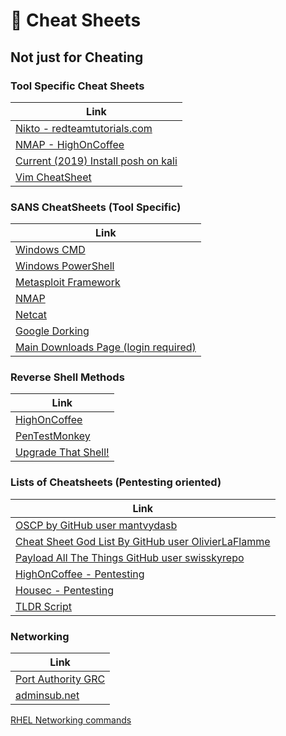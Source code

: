 # :page_with_curl: Cheat Sheets

## Not just for Cheating

### Tool Specific Cheat Sheets

Link |
-|
[Nikto - redteamtutorials.com](https://redteamtutorials.com/2018/10/24/nikto-cheatsheet/)|
[NMAP - HighOnCoffee](https://highon.coffee/blog/nmap-cheat-sheet/)|
[Current (2019) Install posh on kali](https://docs.microsoft.com/en-us/powershell/scripting/install/installing-powershell-core-on-linux?view=powershell-6)|
[Vim CheatSheet](https://raw.githubusercontent.com/librarysteve/infosec_everything/master/lists/images/vim_cheatsheet.png) |

### SANS CheatSheets (Tool Specific)

Link |
-|
[Windows CMD](https://www.sans.org/security-resources/sec560/windows_command_line_sheet_v1.pdf)|
[Windows PowerShell](https://blogs.sans.org/pen-testing/files/2016/05/PowerShellCheatSheet_v41.pdf)|
[Metasploit Framework](https://www.sans.org/security-resources/sec560/misc_tools_sheet_v1.pdf)|
[NMAP](https://blogs.sans.org/pen-testing/files/2013/10/NmapCheatSheetv1.1.pdf)|
[Netcat](https://www.sans.org/security-resources/sec560/netcat_cheat_sheet_v1.pdf)|
[Google Dorking](https://www.sans.org/security-resources/GoogleCheatSheet.pdf)|
[Main Downloads Page (login required)](https://pen-testing.sans.org/resources/downloads)|

### Reverse Shell Methods

Link|
-|
[HighOnCoffee](https://highon.coffee/blog/reverse-shell-cheat-sheet/)|
[PenTestMonkey](http://pentestmonkey.net/cheat-sheet/shells/reverse-shell-cheat-sheet)|
[Upgrade That Shell!](https://blog.ropnop.com/upgrading-simple-shells-to-fully-interactive-ttys/)|
### Lists of Cheatsheets (Pentesting oriented)

Link |
-|
[OSCP by GitHub user mantvydasb](https://github.com/mantvydasb/Offensive-Security-OSCP-Cheatsheets)|
[Cheat Sheet God List By GitHub user OlivierLaFlamme](https://github.com/OlivierLaflamme/Cheatsheet-God)|
[Payload All The Things GitHub user swisskyrepo](https://github.com/swisskyrepo/PayloadsAllTheThings)|
[HighOnCoffee - Pentesting](https://highon.coffee/blog/penetration-testing-tools-cheat-sheet/)|
[Housec - Pentesting](https://hausec.com/pentesting-cheatsheet/)|
[TLDR Script](https://tldr.sh/)|

### Networking

Link|
-|
[Port Authority GRC](https://www.grc.com/PortDataHelp.htm)|
[adminsub.net](https://www.adminsub.net/tcp-udp-port-finder)|
[RHEL Networking commands](https://github.com/librarysteve/infosec_everything/blob/master/lists/images/rh_ip_command_cheatsheet_1214_jcs_print.pdf)
